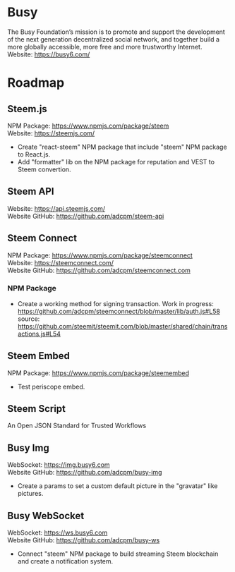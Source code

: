 # Busy
The Busy Foundation’s mission is to promote and support the development of the next generation decentralized social network, and together build a more globally accessible, more free and more trustworthy Internet.<br/>
Website: https://busy6.com/<br/>

# Roadmap

## Steem.js
NPM Package: https://www.npmjs.com/package/steem<br/>
Website: https://steemjs.com/<br/>
- Create "react-steem" NPM package that include "steem" NPM package to React.js.
- Add "formatter" lib on the NPM package for reputation and VEST to Steem convertion.

## Steem API
Website: https://api.steemjs.com/<br/>
Website GitHub: https://github.com/adcpm/steem-api<br/>

## Steem Connect
NPM Package: https://www.npmjs.com/package/steemconnect<br/>
Website: https://steemconnect.com/<br/>
Website GitHub: https://github.com/adcpm/steemconnect.com<br/>

### NPM Package
- Create a working method for signing transaction. Work in progress: https://github.com/adcpm/steemconnect/blob/master/lib/auth.js#L58 source: https://github.com/steemit/steemit.com/blob/master/shared/chain/transactions.js#L54

## Steem Embed
NPM Package: https://www.npmjs.com/package/steemembed<br/>
- Test periscope embed.

## Steem Script
An Open JSON Standard for Trusted Workflows<br/>

## Busy Img
WebSocket: https://img.busy6.com<br/>
Website GitHub: https://github.com/adcpm/busy-img<br/>
- Create a params to set a custom default picture in the "gravatar" like pictures.

## Busy WebSocket
WebSocket: https://ws.busy6.com<br/>
Website GitHub: https://github.com/adcpm/busy-ws<br/>
- Connect "steem" NPM package to build streaming Steem blockchain and create a notification system.